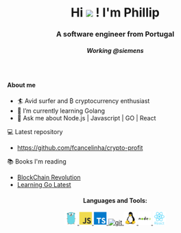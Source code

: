 <h1 align="center">Hi <img src="https://media.giphy.com/media/hvRJCLFzcasrR4ia7z/giphy.gif" width="30px"> ! I'm Phillip</h1>
<h3 align="center">A software engineer from Portugal</h3>
<h5 align="center">Working @siemens<h5>
<br>

#### About me

* 🏄 Avid surfer and ₿ cryptocurrency enthusiast
* 🌱 I’m currently learning Golang 
* 💬 Ask me about Node.js | Javascript | GO | React

💻 Latest repository 
* https://github.com/fcancelinha/crypto-profit

📚 Books I'm reading
* [BlockChain Revolution](https://www.goodreads.com/book/show/25894041-blockchain-revolution)
* [Learning Go Latest](https://miek.nl/files/go/Learning-Go-latest.pdf)

<h4 align="center">Languages and Tools:</h4>
<p align="center"> 
   <a href="https://golang.org" target="_blank"> <img src="https://raw.githubusercontent.com/devicons/devicon/master/icons/go/go-original.svg" alt="go" width="30" height="30"/> 
   <a href="https://developer.mozilla.org/en-US/docs/Web/JavaScript" target="_blank"> <img src="https://raw.githubusercontent.com/devicons/devicon/master/icons/javascript/javascript-original.svg" alt="javascript" width="30" height="30"/> 
   <a href="https://www.typescriptlang.org/" target="_blank"> <img src="https://raw.githubusercontent.com/devicons/devicon/master/icons/typescript/typescript-original.svg" alt="typescript" width="30" height="30"/> 
  <a href="https://git-scm.com/" target="_blank"> <img src="https://www.vectorlogo.zone/logos/git-scm/git-scm-icon.svg" alt="git" width="30" height="30"/> 
  <a href="https://www.linux.org/" target="_blank"> <img src="https://raw.githubusercontent.com/devicons/devicon/master/icons/linux/linux-original.svg" alt="linux" width="30" height="30"/>
  <a href="https://nodejs.org" target="_blank"> <img src="https://raw.githubusercontent.com/devicons/devicon/master/icons/nodejs/nodejs-original-wordmark.svg" alt="nodejs" width="30" height="30"/>
  <a href="https://reactjs.org/" target="_blank"> <img src="https://raw.githubusercontent.com/devicons/devicon/master/icons/react/react-original-wordmark.svg" alt="react" width="30" height="30"/>

</p>
<!--
**fcancelinha/fcancelinha** is a ✨ _special_ ✨ repository because its `README.md` (this file) appears on your GitHub profile.

Here are some ideas to get you started:

- 🔭 I’m currently working on ...
- 🌱 I’m currently learning ...
- 👯 I’m looking to collaborate on ...
- 🤔 I’m looking for help with ...
- 💬 Ask me about ...
- 📫 How to reach me: ...
- 😄 Pronouns: ...
- ⚡ Fun fact: ...
-->
